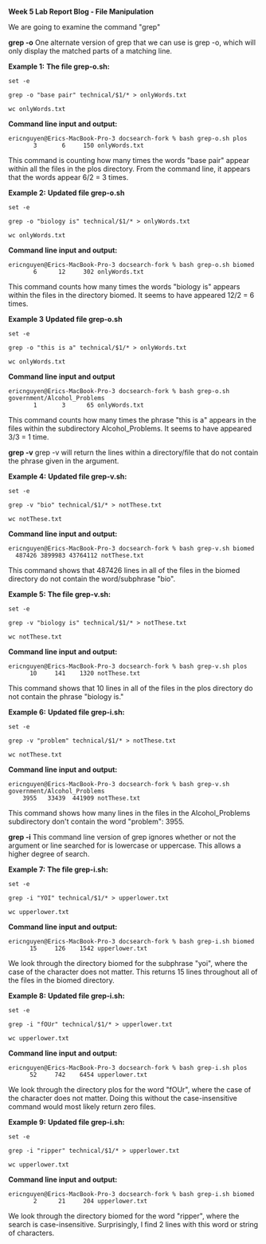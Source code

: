 __Week 5 Lab Report Blog - File Manipulation__

We are going to examine the command "grep"

__grep -o__
One alternate version of grep that we can use is grep -o, which will only display the matched parts of a matching line.

__Example 1:__
__The file grep-o.sh:__
```
set -e

grep -o "base pair" technical/$1/* > onlyWords.txt

wc onlyWords.txt
```

__Command line input and output:__
```
ericnguyen@Erics-MacBook-Pro-3 docsearch-fork % bash grep-o.sh plos
       3       6     150 onlyWords.txt
```
This command is counting how many times the words "base pair" appear within all the files in the plos directory. From the command line, it appears that the words appear 6/2 = 3 times.

__Example 2:__
__Updated file grep-o.sh__
```
set -e

grep -o "biology is" technical/$1/* > onlyWords.txt

wc onlyWords.txt
```

__Command line input and output:__
```
ericnguyen@Erics-MacBook-Pro-3 docsearch-fork % bash grep-o.sh biomed
       6      12     302 onlyWords.txt
```
This command counts how many times the words "biology is" appears within the files in the directory biomed. It seems to have appeared 12/2 = 6 times.

__Example 3__
__Updated file grep-o.sh__
```
set -e

grep -o "this is a" technical/$1/* > onlyWords.txt

wc onlyWords.txt
```

__Command line input and output__
```
ericnguyen@Erics-MacBook-Pro-3 docsearch-fork % bash grep-o.sh government/Alcohol_Problems
       1       3      65 onlyWords.txt
```
This command counts how many times the phrase "this is a" appears in the files within the subdirectory Alcohol_Problems. It seems to have appeared 3/3 = 1 time.



__grep -v__
grep -v will return the lines within a directory/file that do not contain the phrase given in the argument.

__Example 4:__
__Updated file grep-v.sh:__
```
set -e

grep -v "bio" technical/$1/* > notThese.txt

wc notThese.txt
```

__Command line input and output:__
```
ericnguyen@Erics-MacBook-Pro-3 docsearch-fork % bash grep-v.sh biomed
  487426 3899983 43764112 notThese.txt
```
This command shows that 487426 lines in all of the files in the biomed directory do not contain the word/subphrase "bio".

__Example 5:__
__The file grep-v.sh:__
```
set -e

grep -v "biology is" technical/$1/* > notThese.txt

wc notThese.txt
```

__Command line input and output:__
```
ericnguyen@Erics-MacBook-Pro-3 docsearch-fork % bash grep-v.sh plos
      10     141    1320 notThese.txt
```
This command shows that 10 lines in all of the files in the plos directory do not contain the phrase "biology is."

__Example 6:__
__Updated file grep-i.sh:__
```
set -e

grep -v "problem" technical/$1/* > notThese.txt

wc notThese.txt
```

__Command line input and output:__
```
ericnguyen@Erics-MacBook-Pro-3 docsearch-fork % bash grep-v.sh government/Alcohol_Problems
    3955   33439  441909 notThese.txt
```
This command shows how many lines in the files in the Alcohol_Problems subdirectory don't contain the word "problem": 3955.



__grep -i__
This command line version of grep ignores whether or not the argument or line searched for is lowercase or uppercase. This allows a higher degree of search.

__Example 7:__
__The file grep-i.sh:__
```
set -e

grep -i "YOI" technical/$1/* > upperlower.txt

wc upperlower.txt
```

__Command line input and output:__
```
ericnguyen@Erics-MacBook-Pro-3 docsearch-fork % bash grep-i.sh biomed
      15     126    1542 upperlower.txt
```
We look through the directory biomed for the subphrase "yoi", where the case of the character does not matter. This returns 15 lines throughout all of the files in the biomed directory.

__Example 8:__
__Updated file grep-i.sh:__
```
set -e

grep -i "fOUr" technical/$1/* > upperlower.txt

wc upperlower.txt
```

__Command line input and output:__
```
ericnguyen@Erics-MacBook-Pro-3 docsearch-fork % bash grep-i.sh plos
      52     742    6454 upperlower.txt
```
We look through the directory plos for the word "fOUr", where the case of the character does not matter. Doing this without the case-insensitive command would most likely return zero files.

__Example 9:__
__Updated file grep-i.sh:__
```
set -e

grep -i "ripper" technical/$1/* > upperlower.txt

wc upperlower.txt
```

__Command line input and output:__
```
ericnguyen@Erics-MacBook-Pro-3 docsearch-fork % bash grep-i.sh biomed
       2      21     204 upperlower.txt
```
We look through the directory biomed for the word "ripper", where the search is case-insensitive. Surprisingly, I find 2 lines with this word or string of characters.